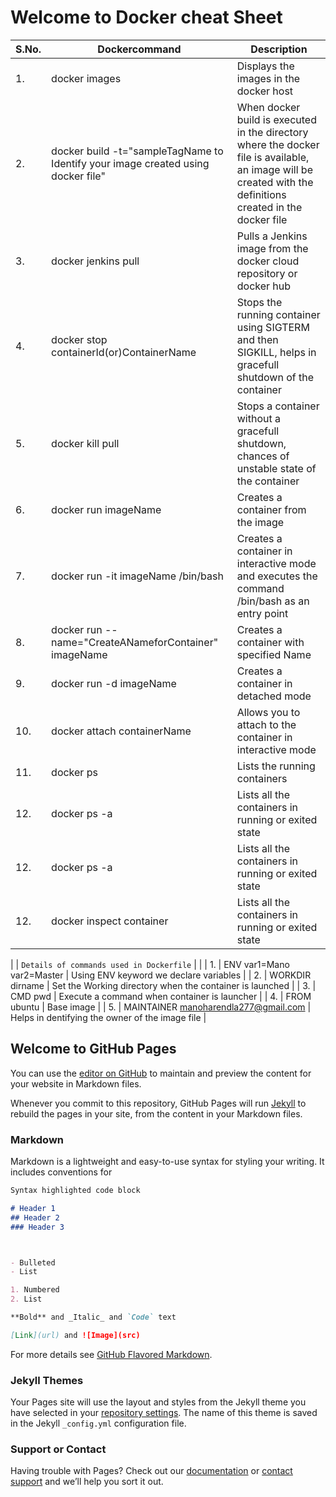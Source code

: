 # Welcome to Docker cheat Sheet


| S.No. | Dockercommand | Description | 
| --- | --- | --- |
| 1. | docker images | Displays the images in the docker host |
| 2. | docker build -t="sampleTagName to Identify your image created using docker file" | When docker build is executed in the directory where the docker file is available, an image will be created with the definitions created in the docker file |
| 3. | docker jenkins pull | Pulls a Jenkins image from the docker cloud repository or docker hub  |
| 4. | docker stop containerId(or)ContainerName | Stops the running container using SIGTERM and then SIGKILL, helps in gracefull shutdown of the container |
| 5. | docker kill pull | Stops a container without a gracefull shutdown, chances of unstable state of the container |
| 6. | docker run imageName | Creates a container from the image |
| 7. | docker run -it imageName /bin/bash | Creates a container in interactive mode and executes the command /bin/bash as an entry point |
| 8. | docker run --name="CreateANameforContainer" imageName  | Creates a container with specified Name |
| 9. | docker run -d imageName  | Creates a container in detached mode |
| 10. | docker attach containerName  | Allows you to attach to the container in interactive mode |
| 11. | docker ps  | Lists the running containers |
| 12. | docker ps -a  | Lists all the containers in running or exited state |
| 12. | docker ps -a  | Lists all the containers in running or exited state |
| 12. | docker inspect container  | Lists all the containers in running or exited state |







|    | `Details of commands used in Dockerfile` |  |
| 1. |  ENV var1=Mano var2=Master |  Using ENV keyword we declare variables |
| 2. | WORKDIR dirname | Set the Working directory when the container is launched |
| 3. | CMD pwd |  Execute a command when container is launcher |
| 4. | FROM ubuntu | Base image |
| 5. | MAINTAINER  manoharendla277@gmail.com | Helps in dentifying the  owner of the image file |




































## Welcome to GitHub Pages

You can use the [editor on GitHub](https://github.com/manoharendla/DockerCheatSheet/edit/gh-pages/README.md) to maintain and preview the content for your website in Markdown files.

Whenever you commit to this repository, GitHub Pages will run [Jekyll](https://jekyllrb.com/) to rebuild the pages in your site, from the content in your Markdown files.

### Markdown

Markdown is a lightweight and easy-to-use syntax for styling your writing. It includes conventions for

```markdown
Syntax highlighted code block

# Header 1
## Header 2
### Header 3



- Bulleted
- List

1. Numbered
2. List

**Bold** and _Italic_ and `Code` text

[Link](url) and ![Image](src)
```

For more details see [GitHub Flavored Markdown](https://guides.github.com/features/mastering-markdown/).

### Jekyll Themes

Your Pages site will use the layout and styles from the Jekyll theme you have selected in your [repository settings](https://github.com/manoharendla/DockerCheatSheet/settings). The name of this theme is saved in the Jekyll `_config.yml` configuration file.

### Support or Contact

Having trouble with Pages? Check out our [documentation](https://help.github.com/categories/github-pages-basics/) or [contact support](https://github.com/contact) and we’ll help you sort it out.
